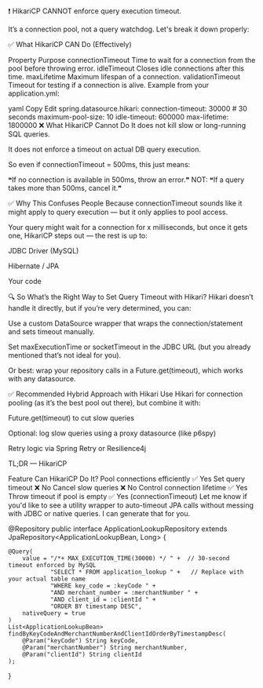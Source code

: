 ❗ HikariCP CANNOT enforce query execution timeout.

It’s a connection pool, not a query watchdog. Let's break it down properly:

✅ What HikariCP CAN Do (Effectively)

Property	Purpose
connectionTimeout	Time to wait for a connection from the pool before throwing error.
idleTimeout	Closes idle connections after this time.
maxLifetime	Maximum lifespan of a connection.
validationTimeout	Timeout for testing if a connection is alive.
Example from your application.yml:

yaml
Copy
Edit
spring.datasource.hikari:
  connection-timeout: 30000 # 30 seconds
  maximum-pool-size: 10
  idle-timeout: 600000
  max-lifetime: 1800000
❌ What HikariCP Cannot Do
It does not kill slow or long-running SQL queries.

It does not enforce a timeout on actual DB query execution.

So even if connectionTimeout = 500ms, this just means:

❝If no connection is available in 500ms, throw an error.❞
NOT:
❝If a query takes more than 500ms, cancel it.❞

✅ Why This Confuses People
Because connectionTimeout sounds like it might apply to query execution — but it only applies to pool access.

Your query might wait for a connection for x milliseconds, but once it gets one, HikariCP steps out — the rest is up to:

JDBC Driver (MySQL)

Hibernate / JPA

Your code

🔍 So What’s the Right Way to Set Query Timeout with Hikari?
Hikari doesn’t handle it directly, but if you’re very determined, you can:

Use a custom DataSource wrapper that wraps the connection/statement and sets timeout manually.

Set maxExecutionTime or socketTimeout in the JDBC URL (but you already mentioned that’s not ideal for you).

Or best: wrap your repository calls in a Future.get(timeout), which works with any datasource.

✅ Recommended Hybrid Approach with Hikari
Use Hikari for connection pooling (as it’s the best pool out there), but combine it with:

Future.get(timeout) to cut slow queries

Optional: log slow queries using a proxy datasource (like p6spy)

Retry logic via Spring Retry or Resilience4j

TL;DR — HikariCP

Feature	Can HikariCP Do It?
Pool connections efficiently	✅ Yes
Set query timeout	❌ No
Cancel slow queries	❌ No
Control connection lifetime	✅ Yes
Throw timeout if pool is empty	✅ Yes (connectionTimeout)
Let me know if you'd like to see a utility wrapper to auto-timeout JPA calls without messing with JDBC or native queries. I can generate that for you.


@Repository
public interface ApplicationLookupRepository extends JpaRepository<ApplicationLookupBean, Long> {

    @Query(
        value = "/*+ MAX_EXECUTION_TIME(30000) */ " +  // 30-second timeout enforced by MySQL
                "SELECT * FROM application_lookup " +   // Replace with your actual table name
                "WHERE key_code = :keyCode " +
                "AND merchant_number = :merchantNumber " +
                "AND client_id = :clientId " +
                "ORDER BY timestamp DESC",
        nativeQuery = true
    )
    List<ApplicationLookupBean> findByKeyCodeAndMerchantNumberAndClientIdOrderByTimestampDesc(
        @Param("keyCode") String keyCode,
        @Param("merchantNumber") String merchantNumber,
        @Param("clientId") String clientId
    );
}









